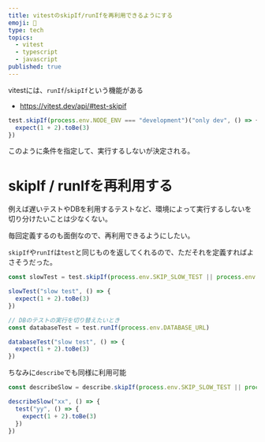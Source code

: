 ```yaml
---
title: vitestのskipIf/runIfを再利用できるようにする
emoji: 💈
type: tech
topics:
  - vitest
  - typescript
  - javascript
published: true
---
```


vitestには、`runIf`/`skipIf`という機能がある

* https://vitest.dev/api/#test-skipif


```ts
test.skipIf(process.env.NODE_ENV === "development")("only dev", () => {
  expect(1 + 2).toBe(3)
})
```
このように条件を指定して、実行するしないが決定される。

# skipIf / runIfを再利用する

例えば遅いテストやDBを利用するテストなど、環境によって実行するしないを切り分けたいことは少なくない。

毎回定義するのも面倒なので、再利用できるようにしたい。

`skipIf`や`runIf`は`test`と同じものを返してくれるので、ただそれを定義すればよさそうだった。

```ts
const slowTest = test.skipIf(process.env.SKIP_SLOW_TEST || process.env.CI)

slowTest("slow test", () => {
  expect(1 + 2).toBe(3)
})
```

```ts
// DBのテストの実行を切り替えたいとき
const databaseTest = test.runIf(process.env.DATABASE_URL)

databaseTest("slow test", () => {
  expect(1 + 2).toBe(3)
})

```

ちなみに`describe`でも同様に利用可能

```ts
const describeSlow = describe.skipIf(process.env.SKIP_SLOW_TEST || process.env.CI)

describeSlow("xx", () => {
  test("yy", () => {
    expect(1 + 2).toBe(3)
  })
})
```